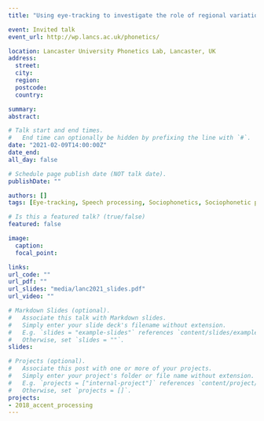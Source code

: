 ```yaml
---
title: "Using eye-tracking to investigate the role of regional variation in spoken word recognition"

event: Invited talk
event_url: http://wp.lancs.ac.uk/phonetics/

location: Lancaster University Phonetics Lab, Lancaster, UK
address: 
  street: 
  city: 
  region: 
  postcode: 
  country: 

summary:
abstract: 

# Talk start and end times.
#   End time can optionally be hidden by prefixing the line with `#`.
date: "2021-02-09T14:00:00Z"
date_end: 
all_day: false

# Schedule page publish date (NOT talk date).
publishDate: ""

authors: []
tags: [Eye-tracking, Speech processing, Sociophonetics, Sociophonetic processing, Northern English]

# Is this a featured talk? (true/false)
featured: false

image:
  caption: 
  focal_point:

links:
url_code: ""
url_pdf: ""
url_slides: "media/lanc2021_slides.pdf"
url_video: ""

# Markdown Slides (optional).
#   Associate this talk with Markdown slides.
#   Simply enter your slide deck's filename without extension.
#   E.g. `slides = "example-slides"` references `content/slides/example-slides.md`.
#   Otherwise, set `slides = ""`.
slides:

# Projects (optional).
#   Associate this post with one or more of your projects.
#   Simply enter your project's folder or file name without extension.
#   E.g. `projects = ["internal-project"]` references `content/project/deep-learning/index.md`.
#   Otherwise, set `projects = []`.
projects:
- 2018_accent_processing
---
```

